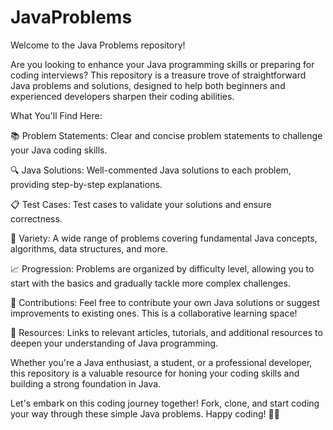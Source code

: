 # JavaProblems
Welcome to the Java Problems repository! 

Are you looking to enhance your Java programming skills or preparing for coding interviews? This repository is a treasure trove of straightforward Java problems and solutions, designed to help both beginners and experienced developers sharpen their coding abilities.

What You'll Find Here:

📚 Problem Statements: Clear and concise problem statements to challenge your Java coding skills.

🔍 Java Solutions: Well-commented Java solutions to each problem, providing step-by-step explanations.

📋 Test Cases: Test cases to validate your solutions and ensure correctness.

🧩 Variety: A wide range of problems covering fundamental Java concepts, algorithms, data structures, and more.

📈 Progression: Problems are organized by difficulty level, allowing you to start with the basics and gradually tackle more complex challenges.

📝 Contributions: Feel free to contribute your own Java solutions or suggest improvements to existing ones. This is a collaborative learning space!

🔗 Resources: Links to relevant articles, tutorials, and additional resources to deepen your understanding of Java programming.

Whether you're a Java enthusiast, a student, or a professional developer, this repository is a valuable resource for honing your coding skills and building a strong foundation in Java.

Let's embark on this coding journey together! Fork, clone, and start coding your way through these simple Java problems. Happy coding! 🧑‍💻
